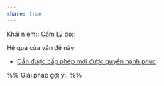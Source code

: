 ```yaml
---
share: true
---
```

Khái niệm:: [Cấm](../T%E1%BB%AB%20%C4%91i%E1%BB%83n/Ti%C3%AAu%20c%E1%BB%B1c/C%E1%BA%A5m.md)
Lý do:: 

Hệ quả của vấn đề này:
- [Cần được cấp phép mới được quyền hạnh phúc](./C%E1%BA%A7n%20%C4%91%C6%B0%E1%BB%A3c%20c%E1%BA%A5p%20ph%C3%A9p%20m%E1%BB%9Bi%20%C4%91%C6%B0%E1%BB%A3c%20quy%E1%BB%81n%20h%E1%BA%A1nh%20ph%C3%BAc.md)


%%
Giải pháp gợi ý:: 
%%


